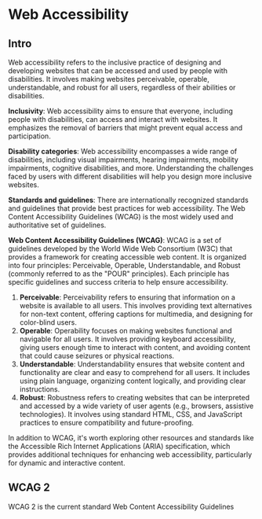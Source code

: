 # Web Accessibility

## Intro

Web accessibility refers to the inclusive practice of designing and developing websites that can be accessed and used by people with disabilities. It involves making websites perceivable, operable, understandable, and robust for all users, regardless of their abilities or disabilities.

**Inclusivity**: Web accessibility aims to ensure that everyone, including people with disabilities, can access and interact with websites. It emphasizes the removal of barriers that might prevent equal access and participation.

**Disability categories**: Web accessibility encompasses a wide range of disabilities, including visual impairments, hearing impairments, mobility impairments, cognitive disabilities, and more. Understanding the challenges faced by users with different disabilities will help you design more inclusive websites.

**Standards and guidelines**: There are internationally recognized standards and guidelines that provide best practices for web accessibility. The Web Content Accessibility Guidelines (WCAG) is the most widely used and authoritative set of guidelines.



**Web Content Accessibility Guidelines (WCAG)**: WCAG is a set of guidelines developed by the World Wide Web Consortium (W3C) that provides a framework for creating accessible web content. It is organized into four principles: Perceivable, Operable, Understandable, and Robust (commonly referred to as the "POUR" principles). Each principle has specific guidelines and success criteria to help ensure accessibility.

1. **Perceivable**: Perceivability refers to ensuring that information on a website is available to all users. This involves providing text alternatives for non-text content, offering captions for multimedia, and designing for color-blind users.
2. **Operable**: Operability focuses on making websites functional and navigable for all users. It involves providing keyboard accessibility, giving users enough time to interact with content, and avoiding content that could cause seizures or physical reactions.
3. **Understandable**: Understandability ensures that website content and functionality are clear and easy to comprehend for all users. It includes using plain language, organizing content logically, and providing clear instructions.
4. **Robust**: Robustness refers to creating websites that can be interpreted and accessed by a wide variety of user agents (e.g., browsers, assistive technologies). It involves using standard HTML, CSS, and JavaScript practices to ensure compatibility and future-proofing.



In addition to WCAG, it's worth exploring other resources and standards like the Accessible Rich Internet Applications (ARIA) specification, which provides additional techniques for enhancing web accessibility, particularly for dynamic and interactive content.



## WCAG 2

WCAG 2 is the current standard Web Content Accessibility Guidelines















